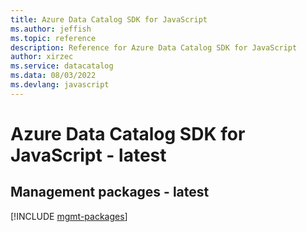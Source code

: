 ```yaml
---
title: Azure Data Catalog SDK for JavaScript
ms.author: jeffish
ms.topic: reference
description: Reference for Azure Data Catalog SDK for JavaScript
author: xirzec
ms.service: datacatalog
ms.data: 08/03/2022
ms.devlang: javascript
---
```

# Azure Data Catalog SDK for JavaScript - latest

## Management packages - latest
[!INCLUDE [mgmt-packages](data-catalog-mgmt-index.md)]